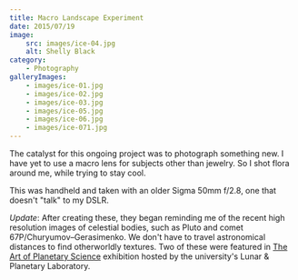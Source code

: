 ```yaml
---
title: Macro Landscape Experiment
date: 2015/07/19
image:
    src: images/ice-04.jpg
    alt: Shelly Black
category:
    - Photography
galleryImages:
    - images/ice-01.jpg
    - images/ice-02.jpg
    - images/ice-03.jpg
    - images/ice-05.jpg
    - images/ice-06.jpg
    - images/ice-071.jpg
---
```


The catalyst for this ongoing project was to photograph something new. I have yet to use a macro lens for subjects other than jewelry. So I shot flora around me, while trying to stay cool.

This was handheld and taken with an older Sigma 50mm f/2.8, one that doesn't "talk" to my DSLR.

_Update_: After creating these, they began reminding me of the recent high resolution images of celestial bodies, such as Pluto and comet 67P/Churyumov–Gerasimenko. We don't have to travel astronomical distances to find otherworldly textures. Two of these were featured in [The Art of Planetary Science](https://www.lpl.arizona.edu/art) exhibition hosted by the university's Lunar & Planetary Laboratory.
